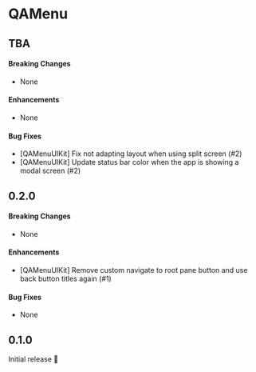 # QAMenu

## TBA

#### Breaking Changes

* None

#### Enhancements

* None

#### Bug Fixes

* [QAMenuUIKit] Fix not adapting layout when using split screen (#2)
* [QAMenuUIKit] Update status bar color when the app is showing a modal screen (#2)


## 0.2.0

#### Breaking Changes

* None

#### Enhancements

* [QAMenuUIKit] Remove custom navigate to root pane button and use back button titles again (#1)

#### Bug Fixes

* None


## 0.1.0

Initial release 🎉